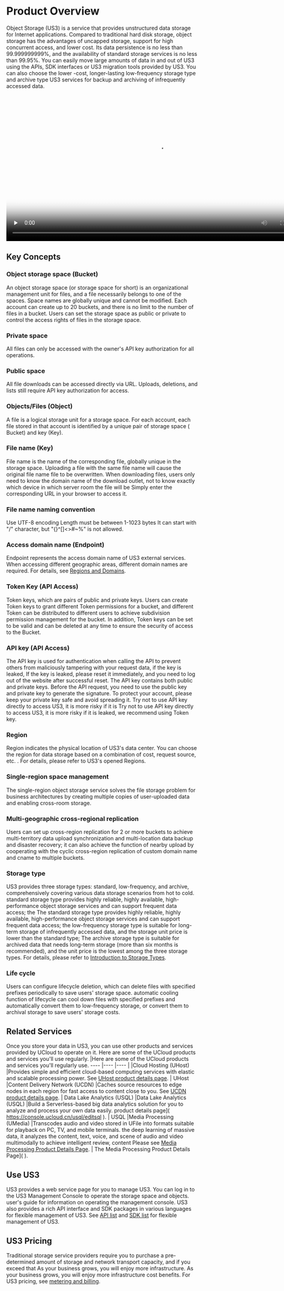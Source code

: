 # Product Overview
Object Storage (US3) is a service that provides unstructured data storage for Internet applications.  Compared to traditional hard disk storage, object storage has the advantages of uncapped storage, support for high concurrent access, and lower cost.
Its data persistence is no less than 99.999999999%, and the availability of standard storage services is no less than 99.95%.
You can easily move large amounts of data in and out of US3 using the APIs, SDK interfaces or US3 migration tools provided by US3. You can also choose the lower -cost, longer-lasting low-frequency storage type and archive type US3 services for backup and archiving of infrequently accessed data.
<video id="video" length=1000 width=800 controls="" preload="none" poster=" https://static.ucloud.cn/c8f75929f40abde64c0a5d3b58cf440b.png  ">
<source id="mp4" src=" http://caozuozhinan.cn-bj.ufileos.com/ Video 1 US3 introduction.mp4 ">
</video>
## Key Concepts
### Object storage space (Bucket)
An object storage space (or storage space for short) is an organizational management unit for files, and a file necessarily belongs to one of the spaces.  Space names are globally unique and cannot be modified.
Each account can create up to 20 buckets, and there is no limit to the number of files in a bucket.
Users can set the storage space as public or private to control the access rights of files in the storage space.
### Private space
All files can only be accessed with the owner's API key authorization for all operations.
### Public space
All file downloads can be accessed directly via URL.  Uploads, deletions, and lists still require API key authorization for access.
### Objects/Files (Object)
A file is a logical storage unit for a storage space.  For each account, each file stored in that account is identified by a unique pair of storage space ( Bucket) and key (Key).
### File name (Key)
File name is the name of the corresponding file, globally unique in the storage space.  Uploading a file with the same file name will cause the original file name file to be overwritten.
When downloading files, users only need to know the domain name of the download outlet, not to know exactly which device in which server room the file will be Simply enter the corresponding URL in your browser to access it.
### File name naming convention
Use UTF-8 encoding
Length must be between 1-1023 bytes
It can start with "/" character, but "{}\^\[\]&lt;&gt;\#\~%" is not allowed.
### Access domain name (Endpoint)
Endpoint represents the access domain name of US3 external services.
When accessing different geographic areas, different domain names are required.  For details, see [Regions and Domains](/ufile/introduction/region).
### Token Key (API Access)
Token keys, which are pairs of public and private keys.
Users can create Token keys to grant different Token permissions for a bucket, and different Token can be distributed to different users to achieve subdivision permission management for the bucket.
In addition, Token keys can be set to be valid and can be deleted at any time to ensure the security of access to the Bucket.
### API key (API Access)
The API key is used for authentication when calling the API to prevent others from maliciously tampering with your request data, if the key is leaked, If the key is leaked, please reset it immediately, and you need to log out of the website after successful reset.
The API key contains both public and private keys.  Before the API request, you need to use the public key and private key to generate the signature.
To protect your account, please keep your private key safe and avoid spreading it.  Try not to use API key directly to access US3, it is more risky if it is Try not to use API key directly to access US3, it is more risky if it is leaked, we recommend using Token key.
### Region
Region indicates the physical location of US3's data center.  You can choose the region for data storage based on a combination of cost, request source, etc. . For details, please refer to US3's opened Regions.
### Single-region space management
The single-region object storage service solves the file storage problem for business architectures by creating multiple copies of user-uploaded data and enabling cross-room storage.
### Multi-geographic cross-regional replication
Users can set up cross-region replication for 2 or more buckets to achieve multi-territory data upload synchronization and multi-location data backup and disaster recovery;  it can also achieve the function of nearby upload by cooperating with the cyclic cross-region replication of custom domain name and cname to multiple buckets.
### Storage type
US3 provides three storage types: standard, low-frequency, and archive, comprehensively covering various data storage scenarios from hot to cold.  standard storage type provides highly reliable, highly available, high-performance object storage services and can support frequent data access;  the The standard storage type provides highly reliable, highly available, high-performance object storage services and can support frequent data access;  the low-frequency storage type is suitable for long-term storage of infrequently accessed data, and the storage unit price is lower than the standard type;  The archive storage type is suitable for archived data that needs long-term storage (more than six months is recommended), and the unit price is the lowest among the three storage types.  For details, please refer to [Introduction to Storage Types](/ufile/introduction/storage_type).
### Life cycle
Users can configure lifecycle deletion, which can delete files with specified prefixes periodically to save users' storage space.  automatic cooling function of lifecycle can cool down files with specified prefixes and automatically convert them to low-frequency storage, or convert them to archival storage to save users' storage costs.
## Related Services
Once you store your data in US3, you can use other products and services provided by UCloud to operate on it.  Here are some of the UCloud products and services you'll use regularly.
|Here are some of the UCloud products and services you'll regularly use.
---- |---- |---- |
|Cloud Hosting (UHost) |Provides simple and efficient cloud-based computing services with elastic and scalable processing power.  See [UHost product details page]( https://console.ucloud.cn/uhost/uhost ). | UHost
|Content Delivery Network (UCDN) |Caches source resources to edge nodes in each region for fast access to content close to you.  See [UCDN product details page]( https://console.ucloud.cn/ucdn/ucdndashboard ). | Data Lake Analytics (USQL)
|Data Lake Analytics (USQL) |Build a Serverless-based big data analytics solution for you to analyze and process your own data easily.  product details page]( https://console.ucloud.cn/usql/editsql ). | USQL
|Media Processing (UMedia) |Transcodes audio and video stored in UFile into formats suitable for playback on PC, TV, and mobile terminals.  the deep learning of massive data, it analyzes the content, text, voice, and scene of audio and video multimodally to achieve intelligent review, content Please see [Media Processing Product Details Page]( https://console.ucloud.cn/umedia/umediataskmanage  ). | The Media Processing Product Details Page]( ).
## Use US3
US3 provides a web service page for you to manage US3. You can log in to the US3 Management Console to operate the storage space and objects.  user's guide for information on operating the management console.
US3 also provides a rich API interface and SDK packages in various languages for flexible management of US3.
See [API list](/ufile/api_reference) and [SDK list](/ufile/tools/sdk) for flexible management of US3.
## US3 Pricing
Traditional storage service providers require you to purchase a pre-determined amount of storage and network transport capacity, and if you exceed that As your business grows, you will enjoy more infrastructure.  As your business grows, you will enjoy more infrastructure cost benefits.
For US3 pricing, see [metering and billing](/ufile/bill/new).